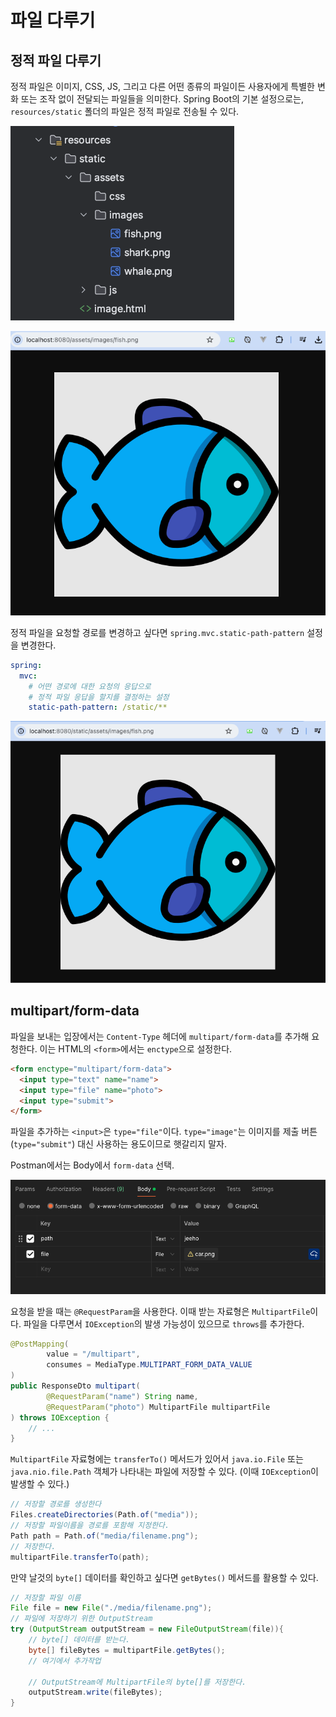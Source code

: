 # 파일 다루기

## 정적 파일 다루기

정적 파일은 이미지, CSS, JS, 그리고 다른 어떤 종류의 파일이든 사용자에게 특별한 변화 또는 조작 없이 
전달되는 파일들을 의미한다. Spring Boot의 기본 설정으로는, `resources/static` 폴더의 파일은
정적 파일로 전송될 수 있다.

![Static Files](assets/1_static.png)

![Static Files](assets/2_static.png)

정적 파일을 요청할 경로를 변경하고 싶다면 `spring.mvc.static-path-pattern` 설정을 변경한다.

```yaml
spring:
  mvc:
    # 어떤 경로에 대한 요청의 응답으로
    # 정적 파일 응답을 할지를 결정하는 설정
    static-path-pattern: /static/**
```

![Static Files](assets/3_static.png)

## multipart/form-data

파일을 보내는 입장에서는 `Content-Type` 헤더에 `multipart/form-data`를
추가해 요청한다. 이는 HTML의 `<form>`에서는 `enctype`으로 설정한다.

```html
<form enctype="multipart/form-data">
  <input type="text" name="name">
  <input type="file" name="photo">
  <input type="submit">
</form>
```

파일을 추가하는 `<input>`은 `type="file"`이다. `type="image"`는
이미지를 제출 버튼 (`type="submit"`) 대신 사용하는 용도이므로 햇갈리지 말자.

Postman에서는 Body에서 `form-data` 선택.

![4_multipart.png](assets/4_multipart.png)

요청을 받을 때는 `@RequestParam`을 사용한다. 이때 받는 자료형은
`MultipartFile`이다. 파일을 다루면서 `IOException`의 발생 가능성이 있으므로
`throws`를 추가한다.

```java
@PostMapping(
        value = "/multipart", 
        consumes = MediaType.MULTIPART_FORM_DATA_VALUE
)
public ResponseDto multipart(
        @RequestParam("name") String name,
        @RequestParam("photo") MultipartFile multipartFile
) throws IOException { 
    // ...
}
```

`MultipartFile` 자료형에는 `transferTo()` 메서드가 있어서 `java.io.File` 또는 `java.nio.file.Path`
객체가 나타내는 파일에 저장할 수 있다. (이때 `IOException`이 발생할 수 있다.)

```java
// 저장할 경로를 생성한다
Files.createDirectories(Path.of("media"));
// 저장할 파일이름을 경로를 포함해 지정한다.
Path path = Path.of("media/filename.png");
// 저장한다.
multipartFile.transferTo(path);
```

만약 날것의 `byte[]` 데이터를 확인하고 싶다면 `getBytes()` 메서드를 활용할 수 있다.

```java
// 저장할 파일 이름
File file = new File("./media/filename.png");
// 파일에 저장하기 위한 OutputStream
try (OutputStream outputStream = new FileOutputStream(file)){
    // byte[] 데이터를 받는다.
    byte[] fileBytes = multipartFile.getBytes();
    // 여기에서 추가작업
    
    // OutputStream에 MultipartFile의 byte[]를 저장한다.
    outputStream.write(fileBytes);
}
```

